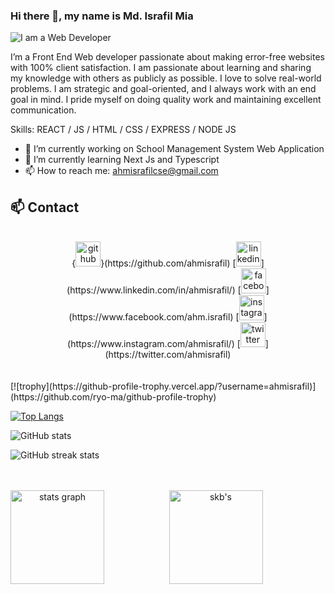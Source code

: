 ### Hi there 👋, my name is Md. Israfil Mia

![I am a Web Developer](https://i.ibb.co/sJfqwG2/banner.png)

I’m a Front End Web developer passionate about making error-free websites with 100% client satisfaction. I am passionate about learning and sharing my knowledge with others as publicly as possible. I love to solve real-world problems. I am strategic and goal-oriented, and I always work with an end goal in mind. I pride myself on doing quality work and maintaining excellent communication.

Skills:  REACT / JS / HTML / CSS / EXPRESS / NODE JS

- 🔭 I’m currently working on School Management System Web Application 
- 🌱 I’m currently learning Next Js and Typescript 
- 📫 How to reach me: ahmisrafilcse@gmail.com 


## :mailbox: Contact

<br/>

<div align="center">
 {<img src='https://cdn.jsdelivr.net/npm/simple-icons@3.0.1/icons/github.svg' alt='github' height='40'>}(https://github.com/ahmisrafil)  [<img src='https://cdn.jsdelivr.net/npm/simple-icons@3.0.1/icons/linkedin.svg' alt='linkedin' height='40'>](https://www.linkedin.com/in/ahmisrafil/)  [<img src='https://cdn.jsdelivr.net/npm/simple-icons@3.0.1/icons/facebook.svg' alt='facebook' height='40'>](https://www.facebook.com/ahm.israfil)  [<img src='https://cdn.jsdelivr.net/npm/simple-icons@3.0.1/icons/instagram.svg' alt='instagram' height='40'>](https://www.instagram.com/ahmisrafil/)  [<img src='https://cdn.jsdelivr.net/npm/simple-icons@3.0.1/icons/twitter.svg' alt='twitter' height='40'>](https://twitter.com/ahmisrafil)
</div>

<br/>
<br/>
[![trophy](https://github-profile-trophy.vercel.app/?username=ahmisrafil)](https://github.com/ryo-ma/github-profile-trophy)

[![Top Langs](https://github-readme-stats.vercel.app/api/top-langs/?username=ahmisrafil)](https://github.com/anuraghazra/github-readme-stats)

![GitHub stats](https://github-readme-stats.vercel.app/api?username=ahmisrafil&show_icons=true)  

![GitHub streak stats](https://streak-stats.demolab.com/?user=ahmisrafil)  
<br />
<br/>
<div align="center">
 <img align="left" src="https://github-readme-stats.vercel.app/api?hide_title=true&hide_rank=false&show_icons=true&include_all_commits=true&count_private=true&disable_animations=false&theme=transparent&locale=en&hide_border=true&username=ahmisrafil" height="150" alt="stats graph"  />
  <img src="https://github-readme-streak-stats.herokuapp.com?user=info-mdshakeeb&theme=transparent&hide_border=true" alt="skb's" height="150" alt="languages graph"  />
</div>
<br/>
<br/>

